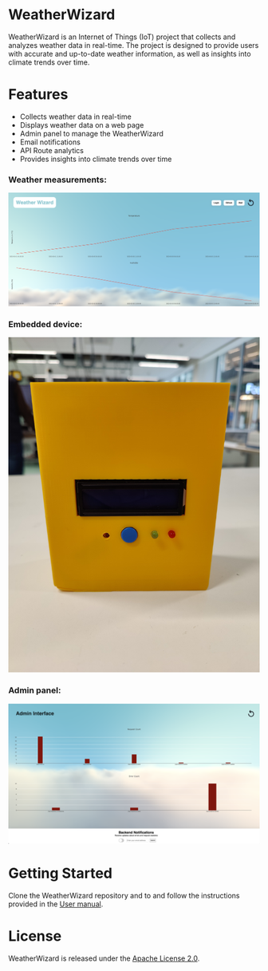 # WeatherWizard

WeatherWizard is an Internet of Things (IoT) project that collects and analyzes weather data in real-time. The project is designed to provide users with accurate and up-to-date weather information, as well as insights into climate trends over time.

# Features

- Collects weather data in real-time
- Displays weather data on a web page
- Admin panel to manage the WeatherWizard
- Email notifications
- API Route analytics
- Provides insights into climate trends over time

### Weather measurements:

![Weather measurements](./images/main.png)

### Embedded device:

![Embedded device](./images/front.jpg)

### Admin panel:

![Admin panel](./images/admin.png)
  
# Getting Started
Clone the WeatherWizard repository and to and follow the instructions provided in the [User manual](./user_manual.md).

# License
WeatherWizard is released under the [Apache License 2.0](./LICENSE).